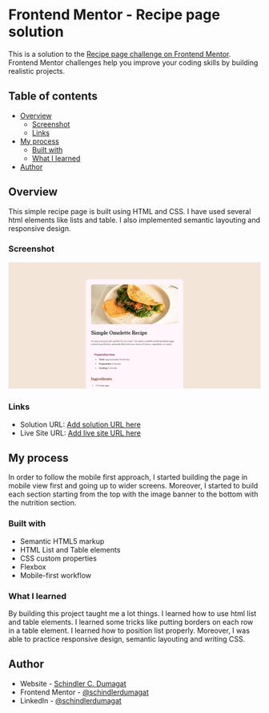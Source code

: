 # Frontend Mentor - Recipe page solution

This is a solution to the [Recipe page challenge on Frontend Mentor](https://www.frontendmentor.io/challenges/recipe-page-KiTsR8QQKm). Frontend Mentor challenges help you improve your coding skills by building realistic projects. 

## Table of contents

- [Overview](#overview)
  - [Screenshot](#screenshot)
  - [Links](#links)
- [My process](#my-process)
  - [Built with](#built-with)
  - [What I learned](#what-i-learned)
- [Author](#author)

## Overview

This simple recipe page is built using HTML and CSS. I have used several html elements like lists and table. I also implemented semantic layouting and responsive design.

### Screenshot

![](./recipe-page.png)

### Links

- Solution URL: [Add solution URL here](https://www.frontendmentor.io/solutions/simple-recipe-page-built-with-list-table-and-some-other-elements-ueCy_Kjmpg)
- Live Site URL: [Add live site URL here](https://schindlerdumagat.github.io/recipe-page/)

## My process

In order to follow the mobile first approach, I started building the page in mobile view first and going up to wider screens. Moreover, I started to build each section starting from the top with the image banner to the bottom with the nutrition section.

### Built with

- Semantic HTML5 markup
- HTML List and Table elements
- CSS custom properties
- Flexbox
- Mobile-first workflow

### What I learned

By building this project taught me a lot things. I learned how to use html list and table elements. I learned some tricks like putting borders on each row in a table element. I learned how to position list properly. Moreover, I was able to practice responsive design, semantic layouting and writing CSS.

## Author

- Website - [Schindler C. Dumagat](https://schindlerdumagat.github.io/webportfolio/)
- Frontend Mentor - [@schindlerdumagat](https://www.frontendmentor.io/profile/schindlerdumagat)
- LinkedIn - [@schindlerdumagat](https://www.linkedin.com/in/schindler-dumagat-015238230/)

